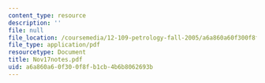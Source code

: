 ```yaml
---
content_type: resource
description: ''
file: null
file_location: /coursemedia/12-109-petrology-fall-2005/a6a860a60f300f8fb1cb4b6b8062693b_Nov17notes.pdf
file_type: application/pdf
resourcetype: Document
title: Nov17notes.pdf
uid: a6a860a6-0f30-0f8f-b1cb-4b6b8062693b
---
```

